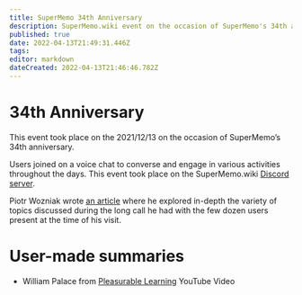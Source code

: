 ```yaml
---
title: SuperMemo 34th Anniversary
description: SuperMemo.wiki event on the occasion of SuperMemo's 34th anniversary (2021/12/13).
published: true
date: 2022-04-13T21:49:31.446Z
tags: 
editor: markdown
dateCreated: 2022-04-13T21:46:46.782Z
---
```


# 34th Anniversary
This event took place on the 2021/12/13 on the occasion of SuperMemo’s 34th anniversary.

Users joined on a voice chat to converse and engage in various activities throughout the days. This event took place on the SuperMemo.wiki [Discord server](https://discord.gg/vUQhqCT).

Piotr Wozniak wrote [an article](https://supermemo.guru/wiki/34th_anniversary_of_SuperMemo) where he explored in-depth the variety of topics discussed during the long call he had with the few dozen users present at the time of his visit.

# User-made summaries
* William Palace from [Pleasurable Learning](https://pleasurable-learning.com/) YouTube Video